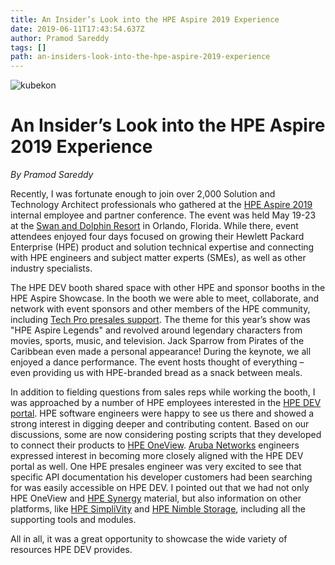 ```yaml
---
title: An Insider’s Look into the HPE Aspire 2019 Experience
date: 2019-06-11T17:43:54.637Z
author: Pramod Sareddy 
tags: []
path: an-insiders-look-into-the-hpe-aspire-2019-experience
---
```

![kubekon](https://hpe-developer-portal.s3.amazonaws.com/uploads/media/2019/5/kubekon-1560274711136.png)

# An Insider’s Look into the HPE Aspire 2019 Experience

*By Pramod Sareddy*

Recently, I was fortunate enough to join over 2,000 Solution and Technology Architect professionals who gathered at the [HPE Aspire 2019](http://www.hpeaspire.com/) internal employee and partner conference. The event was held May 19-23 at the [Swan and Dolphin Resort](https://www.swandolphin.com/) in Orlando, Florida. While there, event attendees enjoyed four days focused on growing their Hewlett Packard Enterprise (HPE) product and solution technical expertise and connecting with HPE engineers and subject matter experts (SMEs), as well as other industry specialists.

The HPE DEV booth shared space with other HPE and sponsor booths in the HPE Aspire Showcase. In the booth we were able to meet, collaborate, and network with event sponsors and other members of the HPE community, including [Tech Pro presales support](https://techpro.hpe.com/hpelogin.aspx?HPPSESSION=NO). The theme for this year’s show was "HPE Aspire Legends" and revolved around legendary characters from movies, sports, music, and television. Jack Sparrow from Pirates of the Caribbean even made a personal appearance! During the keynote, we all enjoyed a dance performance. The event hosts thought of everything – even providing us with HPE-branded bread as a snack between meals.

In addition to fielding questions from sales reps while working the booth, I was approached by a number of HPE employees interested in the [HPE DEV portal](https://developer.hpe.com/). HPE software engineers were happy to see us there and showed a strong interest in digging deeper and contributing content. Based on our discussions, some are now considering posting scripts that they developed to connect their products to [HPE OneView](https://www.hpe.com/us/en/integrated-systems/software.html). [Aruba Networks](https://www.arubanetworks.com/) engineers expressed interest in becoming more closely aligned with the HPE DEV portal as well.
One HPE presales engineer was very excited to see that specific API documentation his developer customers had been searching for was easily accessible on HPE DEV. I pointed out that we had not only HPE OneView and [HPE Synergy](https://www.hpe.com/us/en/integrated-systems/synergy.html) material, but also information on other platforms, like [HPE SimpliVity](https://www.hpe.com/us/en/integrated-systems/simplivity.html) and [HPE Nimble Storage](https://www.hpe.com/us/en/storage/nimble.html), including all the supporting tools and modules.

All in all, it was a great opportunity to showcase the wide variety of resources HPE DEV provides.